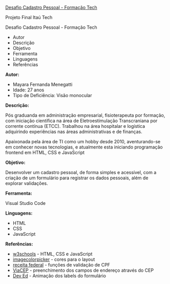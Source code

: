 [Desafio Cadastro Pessoal - Formação Tech](https://github.com/MayaraMenegatti/cadastro-pessoal/edit/main/README.md)

Projeto Final Itaú Tech

 Desafio Cadastro Pessoal - Formação Tech
 - Autor  
 - Descrição  
 - Objetivo  
 - Ferramenta 
 - Linguagens 
 - Referências

**Autor:**
 
- Mayara Fernanda Menegatti
- Idade: 27 anos
- Tipo de Deficiência: Visão monocular

**Descrição:**
 
Pós graduanda em administração empresarial, fisioterapeuta por formação, com iniciação científica na área de Eletroestimulação Transcraniana por corrente contínua (ETCC).
Trabalhou na área hospitalar e logística adquirindo experiências nas áreas administrativas e de finanças. 

Apaixonada pela área de TI como um hobby desde 2010, aventurando-se em conhecer novas tecnologias, e atualmente esta iniciando programação frontend em HTML, CSS e JavaScript

**Objetivo:**

Desenvolver um cadastro pessoal, de forma simples e acessível, com a criação de um formulário para registrar os dados pessoais, além de explorar validações.

**Ferramenta:**

Visual Studio Code

**Linguagens:**

 - HTML 
 - CSS 
 - JavaScript
 
**Referências:**
 - [w3schools](https://www.w3schools.com/) -  HTML, CSS e JavaScript
 - [imagecolorpicker](https://imagecolorpicker.com/) - cores para o layout 
 - [receita federal](http://www.receita.fazenda.gov.br/aplicacoes/atcta/cpf/funcoes.js) - funções de validação de CPF 
 - [ViaCEP](https://viacep.com.br/exemplo/javascript/) - preenchimento dos campos de endereço através do CEP
 - [Dev Ed](https://www.youtube.com/watch?v=IxRJ8vplzAo) - Animação dos labels do formulário

